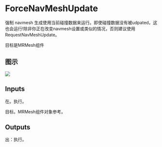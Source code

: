 # ForceNavMeshUpdate

强制 navmesh 生成使用当前碰撞数据来运行。即使碰撞数据没有被udpated，这也会运行!除非你正在改变navmesh设置或类似的情况，否则建议使用RequestNavMeshUpdate。

目标是MRMesh组件

## 图示

![]($-20221218-20051085.png)

## Inputs

在。执行。

目标。MRMesh组件对象参考。  

## Outputs

出：执行。
